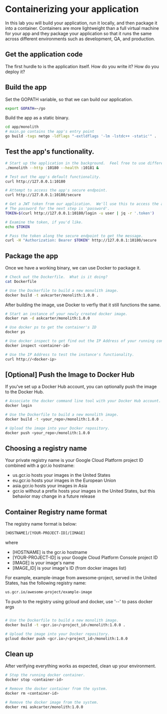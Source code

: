 # Containerizing your application

In this lab you will build your application, run it locally, and then package it into a container. Containers are more lightweight than a full virtual machine for your app and they package your application so that it runs the same across different environments such as development, QA, and production.

## Get the application code

The first hurdle to is the application itself.  How do you write it?  How do you deploy it?

## Build the app

Set the GOPATH variable, so that we can build our application.
```bash
export GOPATH=~/go
```

Build the app as a static binary.
```bash
cd app/monolith
# main.go contains the app's entry point
go build -tags netgo -ldflags "-extldflags '-lm -lstdc++ -static'" .
```

## Test the app's functionality.
```bash
# Start up the application in the background.  Feel free to use different ports, if necessary.
./monolith --http :10180 --health :10181 &

# Test out the app's default functionality.
curl http://127.0.0.1:10180

# Attempt to access the app's secure endpoint.
curl http://127.0.0.1:10180/secure

# Get a JWT token from our application.  We'll use this to access the app's secure endpoint.
# The password for the next step is 'password'.
TOKEN=$(curl http://127.0.0.1:10180/login -u user | jq -r '.token')

# Examine the token, if you'd like.
echo $TOKEN

# Pass the token along the secure endpoint to get the message.
curl -H "Authorization: Bearer $TOKEN" http://127.0.0.1:10180/secure
```

## Package the app
Once we have a working binary, we can use Docker to package it. 
```bash
# Check out the Dockerfile.  What is it doing?
cat Dockerfile

# Use the Dockerfile to build a new monolith image.
docker build -t askcarter/monolith:1.0.0 .
```

After building the image, use Docker to verfiy that it still functions the same.
```bash
# Start an instance of your newly created docker image.
docker run -d askcarter/monolith:1.0.0

# Use docker ps to get the container's ID
docker ps

# Use docker inspect to get find out the IP Address of your running container image.
docker inspect <container-id>

# Use the IP Address to test the instance's functionality.
curl http://<docker-ip>
```

## [Optional] Push the Image to Docker Hub
If you've set up a Docker Hub account, you can optionally push the image to the Docker Hub. 
```bash
# Associate the docker command line tool with your Docker Hub account.
docker login

# Use the Dockerfile to build a new monolith image.
docker build -t <your_repo>/monolith:1.0.0 .

# Upload the image into your Docker repository.
docker push <your_repo>/monolith:1.0.0
```
## Choosing a registry name

Your private registry name is your Google Cloud Platform project ID combined with a gcr.io hostname:

- us.gcr.io hosts your images in the United States
 - eu.gcr.io hosts your images in the European Union
 - asia.gcr.io hosts your images in Asia
 - gcr.io without a prefix hosts your images in the United States, but this behavior may change in a future release


## Container Registry name format
The registry name format is below:

```bash
[HOSTNAME]/[YOUR-PROJECT-ID]/[IMAGE]
```

where

 - [HOSTNAME] is the gcr.io hostname
 - [YOUR-PROJECT-ID] is your Google Cloud Platform Console project ID
 - [IMAGE] is your image's name
 - [IMAGE_ID] is your image's ID (from docker images list)

For example, example-image from awesome-project, served in the United States, has the following registry name:
```bash
us.gcr.io/awesome-project/example-image
```

To push to the registry using gcloud and docker, use '--' to pass docker args
```bash

# Use the Dockerfile to build a new monolith image.
docker build -t <gcr.io>/<project_id>/monolith:1.0.0 .

# Upload the image into your Docker repository.
gcloud docker push <gcr.io>/<project_id>/monolith:1.0.0
```

## Clean up
After verifying everything works as expected, clean up your environment.
```bash
# Stop the running docker container.
docker stop <container-id>

# Remove the docker container from the system.
docker rm <container-id>

# Remove the docker image from the system.
docker rmi askcarter/monolith:1.0.0
```


